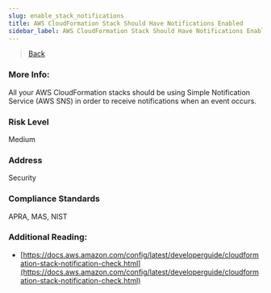 ```yaml
---
slug: enable_stack_notifications
title: AWS CloudFormation Stack Should Have Notifications Enabled
sidebar_label: AWS CloudFormation Stack Should Have Notifications Enabled
---
```

> [Back](../../cloudformationmonitoring)

### More Info:
All your AWS CloudFormation stacks should be using Simple Notification Service (AWS SNS) in order to receive notifications when an event occurs.

### Risk Level
Medium

### Address
Security

### Compliance Standards
APRA, MAS, NIST

### Additional Reading:
- [https://docs.aws.amazon.com/config/latest/developerguide/cloudformation-stack-notification-check.html](https://docs.aws.amazon.com/config/latest/developerguide/cloudformation-stack-notification-check.html) 
